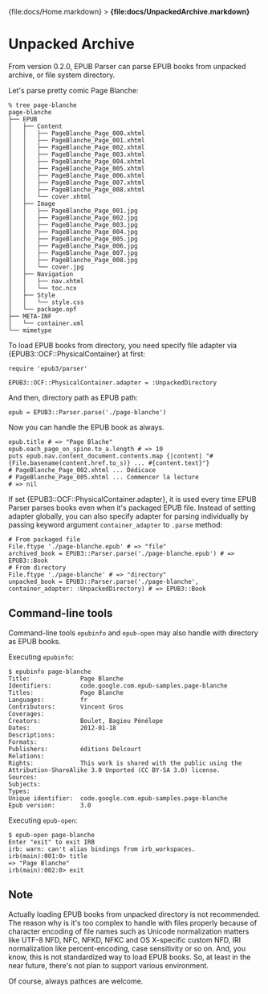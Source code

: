 {file:docs/Home.markdown} > **{file:docs/UnpackedArchive.markdown}**

Unpacked Archive
================

From version 0.2.0, EPUB Parser can parse EPUB books from unpacked archive, or file system directory.

Let's parse pretty comic Page Blanche:

    % tree page-blanche
    page-blanche
    ├── EPUB
    │   ├── Content
    │   │   ├── PageBlanche_Page_000.xhtml
    │   │   ├── PageBlanche_Page_001.xhtml
    │   │   ├── PageBlanche_Page_002.xhtml
    │   │   ├── PageBlanche_Page_003.xhtml
    │   │   ├── PageBlanche_Page_004.xhtml
    │   │   ├── PageBlanche_Page_005.xhtml
    │   │   ├── PageBlanche_Page_006.xhtml
    │   │   ├── PageBlanche_Page_007.xhtml
    │   │   ├── PageBlanche_Page_008.xhtml
    │   │   └── cover.xhtml
    │   ├── Image
    │   │   ├── PageBlanche_Page_001.jpg
    │   │   ├── PageBlanche_Page_002.jpg
    │   │   ├── PageBlanche_Page_003.jpg
    │   │   ├── PageBlanche_Page_004.jpg
    │   │   ├── PageBlanche_Page_005.jpg
    │   │   ├── PageBlanche_Page_006.jpg
    │   │   ├── PageBlanche_Page_007.jpg
    │   │   ├── PageBlanche_Page_008.jpg
    │   │   └── cover.jpg
    │   ├── Navigation
    │   │   ├── nav.xhtml
    │   │   └── toc.ncx
    │   ├── Style
    │   │   └── style.css
    │   └── package.opf
    ├── META-INF
    │   └── container.xml
    └── mimetype

To load EPUB books from directory, you need specify file adapter via {EPUB3::OCF::PhysicalContainer} at first:

    require 'epub3/parser'
    
    EPUB3::OCF::PhysicalContainer.adapter = :UnpackedDirectory

And then, directory path as EPUB path:

    epub = EPUB3::Parser.parse('./page-blanche')

Now you can handle the EPUB book as always.

    epub.title # => "Page Blache"
    epub.each_page_on_spine.to_a.length # => 10
    puts epub.nav.content_document.contents.map {|content| "#{File.basename(content.href.to_s)} ... #{content.text}"}
    # PageBlanche_Page_002.xhtml ... Dédicace
    # PageBlanche_Page_005.xhtml ... Commencer la lecture
    # => nil

If set {EPUB3::OCF::PhysicalContainer.adapter}, it is used every time EPUB Parser parses books even when it's packaged EPUB file. Instead of setting adapter globally, you can also specify adapter for parsing individually by passing keyword argument `container_adapter` to `.parse` method:

    # From packaged file
    File.ftype './page-blanche.epub' # => "file"
    archived_book = EPUB3::Parser.parse('./page-blanche.epub') # => EPUB3::Book
    # From directory
    File.ftype './page-blanche' # => "directory"
    unpacked_book = EPUB3::Parser.parse('./page-blanche', container_adapter: :UnpackedDirectory) # => EPUB3::Book

Command-line tools
------------------

Command-line tools `epubinfo` and `epub-open` may also handle with directory as EPUB books.

Executing `epubinfo`:

    $ epubinfo page-blanche
    Title:              Page Blanche
    Identifiers:        code.google.com.epub-samples.page-blanche
    Titles:             Page Blanche
    Languages:          fr
    Contributors:       Vincent Gros
    Coverages:          
    Creators:           Boulet, Bagieu Pénélope
    Dates:              2012-01-18
    Descriptions:       
    Formats:            
    Publishers:         éditions Delcourt
    Relations:          
    Rights:             This work is shared with the public using the Attribution-ShareAlike 3.0 Unported (CC BY-SA 3.0) license.
    Sources:            
    Subjects:           
    Types:              
    Unique identifier:  code.google.com.epub-samples.page-blanche
    Epub version:       3.0

Executing `epub-open`:

    $ epub-open page-blanche
    Enter "exit" to exit IRB
    irb: warn: can't alias bindings from irb_workspaces.
    irb(main):001:0> title
    => "Page Blanche"
    irb(main):002:0> exit

Note
----

Actually loading EPUB books from unpacked directory is not recommended. The reason why is it's too complex to handle with files properly because of character encoding of file names such as Unicode normalization matters like UTF-8 NFD, NFC, NFKD, NFKC and OS X-specific custom NFD, IRI normalization like percent-encoding, case sensitivity or so on. And, you know, this is not standardized way to load EPUB books. So, at least in the near future, there's not plan to support various environment.

Of course, always pathces are welcome.
